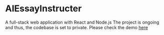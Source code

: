 # AIEssayInstructer
A full-stack web application with React and Node.js
The project is ongoing and thus, the codebase is set to private. Please check the demo [here](https://www.writing9.ai)
